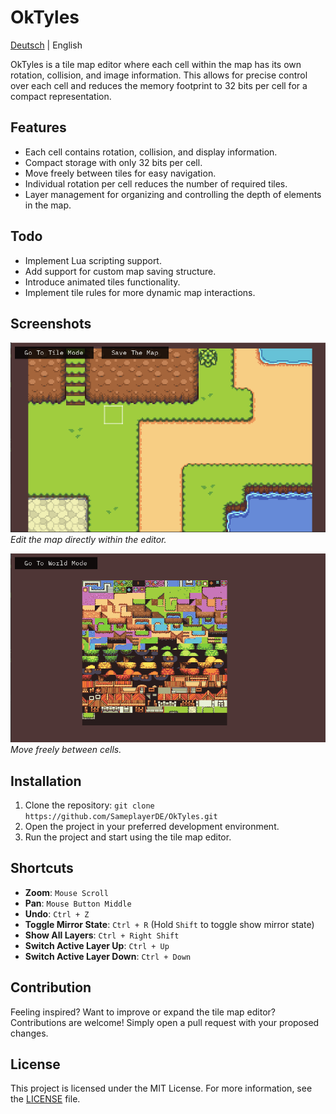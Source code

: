 # OkTyles

[Deutsch](README.de.md) | English

OkTyles is a tile map editor where each cell within the map has its own rotation, collision, and image information. This allows for precise control over each cell and reduces the memory footprint to 32 bits per cell for a compact representation.

## Features

- Each cell contains rotation, collision, and display information.
- Compact storage with only 32 bits per cell.
- Move freely between tiles for easy navigation.
- Individual rotation per cell reduces the number of required tiles.
- Layer management for organizing and controlling the depth of elements in the map.

## Todo

- Implement Lua scripting support.
- Add support for custom map saving structure.
- Introduce animated tiles functionality.
- Implement tile rules for more dynamic map interactions.

## Screenshots

![Edit Map](Assets/image0.PNG)
*Edit the map directly within the editor.*

![Free Movement](Assets/image1.PNG)
*Move freely between cells.*

## Installation

1. Clone the repository: `git clone https://github.com/SameplayerDE/OkTyles.git`
2. Open the project in your preferred development environment.
3. Run the project and start using the tile map editor.

## Shortcuts

- **Zoom**: `Mouse Scroll`
- **Pan**: `Mouse Button Middle`
- **Undo**: `Ctrl + Z`
- **Toggle Mirror State**: `Ctrl + R` (Hold `Shift` to toggle show mirror state)
- **Show All Layers**: `Ctrl + Right Shift`
- **Switch Active Layer Up**: `Ctrl + Up`
- **Switch Active Layer Down**: `Ctrl + Down`

## Contribution

Feeling inspired? Want to improve or expand the tile map editor? Contributions are welcome! Simply open a pull request with your proposed changes.

## License

This project is licensed under the MIT License. For more information, see the [LICENSE](https://github.com/SameplayerDE/OkTyles/blob/master/LICENSE) file.

